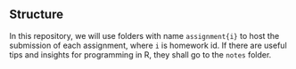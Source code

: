 ## Structure
In this repository, we will use folders with name `assignment{i}` to host the
submission of each assignment, where `i` is homework id.
If there are useful tips and insights for programming in R, they shall go to the
`notes` folder.




<!---
mesfinaga/mesfinaga is a ✨ special ✨ repository because its `README.md` (this file) appears on your GitHub profile.
You can click the Preview link to take a look at your changes.
--->
